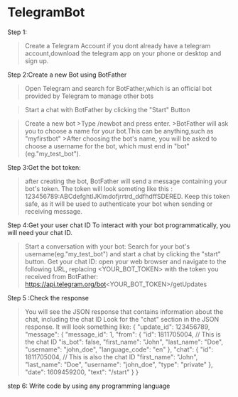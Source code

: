 # TelegramBot
Step 1:
  >Create a Telegram Account if you dont already have a telegram account,download the telegram app on your phone or desktop and sign up.

Step 2:Create a new Bot using BotFather
  >Open Telegram and search for BotFather,which is an official bot provided by     Telegram to manage other bots

  >Start a chat with BotFather by clicking the "Start" Button

  >Create a new bot
    >Type /newbot and press enter.
    >BotFather will ask you to choose a name for your bot.This can be               anything,such as "myfirstbot"
    >After choosing the bot's name, you will be asked to choose a username for
    the bot, which must end in "bot"(eg."my_test_bot").
    

Step 3:Get the bot token:
  >after creating the bot, BotFather will send a message containing your bot's token. The token will look someting like this :
  123456789:ABCdefghtIJKlmdofjrrtrd_ddfhdffSDERED.
  >Keep this token safe, as it will be used to authenticate your bot when sending or receiving message.

Step 4:Get your user chat ID
  To interact with your bot programmatically, you will need your chat ID.
  >Start a conversation with your bot:
   Search for your bot's username(eg."my_test_bot") and start a chat by clicking the "start" button.
  >Get your chat ID:
  >open your web browser and navigate to the following URL, replacing <YOUR_BOT_TOKEN> with the token you received from BotFather:
  >https://api.telegram.org/bot<YOUR_BOT_TOKEN>/getUpdates

Step 5 :Check the response 
  >You will see the JSON response that contains information about the chat,
  >including the chat ID
  >Look for the "chat" section in the JSON response. It will look something like:
  {
  "update_id": 123456789,
  "message": {
    "message_id": 1,
    "from": {
      "id": 1811705004,  // This is the chat ID
      "is_bot": false,
      "first_name": "John",
      "last_name": "Doe",
      "username": "john_doe",
      "language_code": "en"
    },
    "chat": {
      "id": 1811705004,  // This is also the chat ID
      "first_name": "John",
      "last_name": "Doe",
      "username": "john_doe",
      "type": "private"
    },
    "date": 1609459200,
    "text": "/start"
   }
   }

step 6: Write code by using any programming language

  

  
